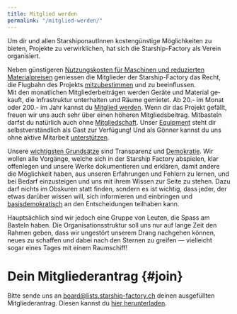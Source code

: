 ```yaml
---
title: Mitglied werden
permalink: "/mitglied-werden/"
---
```


Um dir und allen StarshiponautInnen kostengünstige Möglichkeiten zu bieten, Projekte zu verwirklichen, hat sich die Starship-Factory als Verein organisiert.

Neben günstigeren [Nutzungskosten für Maschinen und reduzierten Materialpreisen](https://wiki.starship-factory.ch/Vereinskram/Preise/) geniessen die Mitglieder der Starship-Factory das Recht, die Flug­bahn des Projekts [mitzubestimmen](https://wiki.starship-factory.ch/Vereinskram/Sitzungen) und zu be­ein­flussen.  
Mit den monat­li­chen Mit­glie­der­bei­trä­gen werden Ge­rä­te und Material ge­kauft, die Infra­struk­tur unterhalten und Räume gemietet. Ab 20.- im Monat oder 200.- im Jahr kannst du [Mitglied werden](#join). Wenn dir das Projekt gefällt, freuen wir uns auch sehr über einen höheren Mitgliedsbeitrag.
Mitbasteln darfst du natürlich auch ohne [Mitgliedschaft](#join). Unser [Equipment](https://wiki.starship-factory.ch/Equipment/ "Liste des Equipments, welches wir derzeit tatsächlich in der Factory rumstehen haben") steht dir selbstverständlich als Gast zur Verfügung! Und als Gönner kannst du uns ohne aktive Mitarbeit [unterstützen](/spenden/).

Unsere [wichtigsten Grundsätze](/organisation/reglement/ "Das Reglement der Starship Factory legt grundsätzliche Verhaltensregeln fest.") sind Transparenz und [Demokratie](https://wiki.starship-factory.ch/Vereinskram/Sitzungen/). Wir wollen alle Vorgänge, welche sich in der Starship Factory abspielen, klar offenlegen und unsere Werke dokumentieren und erklären, damit andere die Möglichkeit haben, aus unseren Erfahrungen und Fehlern zu lernen, und bei Bedarf einzusteigen und uns mit ihrem Wissen zur Seite zu stehen. Dazu darf nichts im Obskuren statt finden, sondern es ist wichtig, dass jeder, der etwas darüber wissen will, sich informieren und einbringen und [basisdemokratisch](/organisation/statuten/ "Die Statuten legen fest wie der Verein aufgebaut ist und funktioniert.") an den Entscheidungen teilhaben kann.

Hauptsächlich sind wir jedoch eine Gruppe von Leuten, die Spass am Basteln haben. Die Organisationsstruktur soll uns nur auf lange Zeit den Rahmen geben, dass wir ungestört unserem Drang nachgehen können, neues zu schaffen und dabei nach den Sternen zu greifen — vielleicht sogar eines Tages mit einem Raumschiff!

# Dein Mitgliederantrag {#join}

Bitte sende uns an [board@lists.starship-factory.ch](mailto:board@lists.starship-factory.ch) deinen ausgefüllten Mitgliederantrag. Diesen kannst du [hier herunterladen](/assets/attachments/mitgliedschaftsantrag2.pdf).
